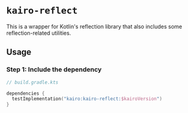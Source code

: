 # `kairo-reflect`

This is a wrapper for Kotlin's reflection library
that also includes some reflection-related utilities.

## Usage

### Step 1: Include the dependency

```kotlin
// build.gradle.kts

dependencies {
  testImplementation("kairo:kairo-reflect:$kairoVersion")
}
```
